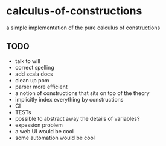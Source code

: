 # calculus-of-constructions
a simple implementation of the pure calculus of constructions


## TODO
* talk to will
* correct spelling
* add scala docs
* clean up pom
* parser more efficient
* a notion of constructions that sits on top of the theory
* implicitly index everything by constructions
* CI
* TESTs
* possible to abstract away the details of variables?
* expession problem 
* a web UI would be cool
* some automation would be cool